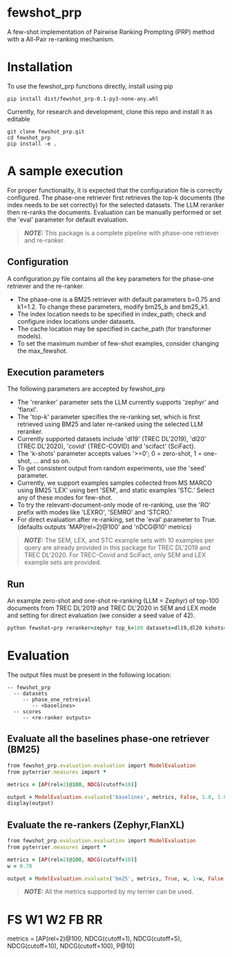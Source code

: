 # fewshot_prp
A few-shot implementation of Pairwise Ranking Prompting (PRP) method with a All-Pair re-ranking mechanism.

# Installation

To use the fewshot_prp functions directly, install using pip
```
pip install dist/fewshot_prp-0.1-py3-none-any.whl
```

Currently, for research and development, clone this repo and install it as editable
```
git clone fewshot_prp.git
cd fewshot_prp
pip install -e .
```

# A sample execution

For proper functionality, it is expected that the configuration file is correctly configured. 
The phase-one retriever first retrieves the top-k documents (the index needs to be set correctly) for the selected datasets.
The LLM reranker then re-ranks the documents.
Evaluation can be manually performed or set the 'eval' parameter for default evaluation.

> **_NOTE:_** This package is a complete pipeline with phase-one retriever and re-ranker.

## Configuration
A configuration.py file contains all the key parameters for the phase-one retriever and the re-ranker. 

- The phase-one is a BM25 retriever with default parameters b=0.75 and k1=1.2. To change these parameters, modify bm25_b and bm25_k1.
- The index location needs to be specified in index_path; check and configure index locations under datasets.
- The cache location may be specified in cache_path (for transformer models).
- To set the maximum number of few-shot examples, consider changing the max_fewshot.

## Execution parameters
The following parameters are accepted by fewshot_prp
- The 'reranker' parameter sets the LLM currently supports 'zephyr' and 'flanxl'.
- The 'top-k' parameter specifies the re-ranking set, which is first retrieved using BM25 and later re-ranked using the selected LLM reranker.
- Currently supported datasets include 'dl19' (TREC DL'2019), 'dl20' (TREC DL'2020), 'covid' (TREC-COVID) and 'scifact' (SciFact).
- The 'k-shots' parameter accepts values '>=0'; 0 = zero-shot, 1 = one-shot, ... and so on.
- To get consistent output from random experiments, use the 'seed' parameter.
- Currently, we support examples samples collected from MS MARCO using BM25 'LEX' using bert 'SEM', and static examples 'STC.' Select any of these modes for few-shot.
- To try the relevant-document-only mode of re-ranking, use the 'RO' prefix with modes like 'LEXRO', 'SEMRO' and 'STCRO.'
- For direct evaluation after re-ranking, set the 'eval' parameter to True. (defaults outputs 'MAP(rel=2)@100' and 'nDCG@10' metrics)

> **_NOTE:_** The SEM, LEX, and STC example sets with 10 examples per query are already provided in this package for TREC DL'2019 and TREC DL'2020.  For TREC-Covid and SciFact, only SEM and LEX example sets are provided.

## Run
An example zero-shot and one-shot re-ranking (LLM = Zephyr) of top-100 documents from TREC DL'2019 and TREC DL'2020 in SEM and LEX mode and setting for direct evaluation (we consider a seed value of 42).
```ruby
python fewshot-prp reranker=zephyr top_k=100 datasets=dl19,dl20 kshots=0,1 seed=42 modes=SEM,LEX eval=True
```

# Evaluation

The output files must be present in the following location:

```
-- fewshot_prp
  -- datasets
     -- phase_one_retreival
        -- <baselines>
  -- scores
     -- <re-ranker outputs>
```

## Evaluate all the baselines phase-one retriever (BM25)
```ruby
from fewshot_prp.evaluation.evaluation import ModelEvaluation
from pyterrier.measures import *

metrics = [AP(rel=2)@100, NDCG(cutoff=10)]

output = ModelEvaluation.evaluate('baselines', metrics, False, 1.0, 1.0, False, False)
display(output)
```

## Evaluate the re-rankers (Zephyr,FlanXL)

```ruby
from fewshot_prp.evaluation.evaluation import ModelEvaluation
from pyterrier.measures import *

metrics = [AP(rel=2)@100, NDCG(cutoff=10)]
w = 0.70

output = ModelEvaluation.evaluate('bm25', metrics, True, w, 1-w, False, False)
```

> **_NOTE:_** All the metrics supported by my terrier can be used. 
#                                                   FS     W1   W2    FB    RR
metrics = [AP(rel=2)@100, NDCG(cutoff=1), NDCG(cutoff=5), NDCG(cutoff=10), NDCG(cutoff=100), P@10]
